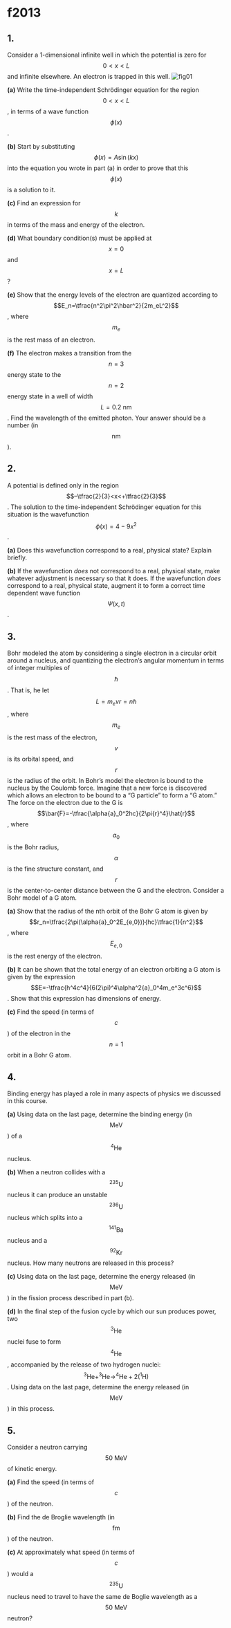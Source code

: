 # f2013

## 1.
Consider a 1-dimensional infinite well in which the potential is zero for $$0<x<L$$ and infinite elsewhere.  An electron is trapped in this well.
![fig01](f2013/f2013-fig01.png)

**(a)** Write the time-independent Schrödinger equation for the region $$0<x<L$$, in terms of a wave function $$\phi(x)$$.

**(b)** Start by substituting $$\phi(x)=A\sin{(kx)}$$ into the equation you wrote in part (a) in order to prove that this $$\phi(x)$$ is a solution to it.

**(c)** Find an expression for $$k$$ in terms of the mass and energy of the electron.

**(d)** What boundary condition(s) must be applied at $$x=0$$ and $$x=L$$?

**(e)** Show that the energy levels of the electron are quantized according to $$E_n=\tfrac{n^2\pi^2\hbar^2}{2m_eL^2}$$, where $$m_e$$ is the rest mass of an electron.

**(f)** The electron makes a transition from the $$n=3$$ energy state to the $$n=2$$ energy state in a well of width $$L=0.2\:\text{nm}$$.  Find the wavelength of the emitted photon. Your answer should be a number (in $$\text{nm}$$).


## 2.
A potential is defined only in the region $$–\tfrac{2}{3}<x<+\tfrac{2}{3}$$. The solution to the time-independent Schrödinger equation for this situation is the wavefunction $$\phi(x)=4-9x^{2}$$.

**(a)** Does this wavefunction correspond to a real, physical state?  Explain briefly.

**(b)** If the wavefunction *does* not correspond to a real, physical state, make whatever adjustment is necessary so that it does.  If the wavefunction *does* correspond to a real, physical state, augment it to form a correct time dependent wave function $$\Psi(x,t)$$.


## 3.
Bohr modeled the atom by considering a single electron in a circular orbit around a nucleus, and quantizing the electron’s angular momentum in terms of integer multiples of $$\hbar$$.  That is, he let $$L=m_evr=n\hbar$$, where $$m_e$$ is the rest mass of the electron, $$v$$ is its orbital speed, and $$r$$ is the radius of the orbit.  In Bohr’s model the electron is bound to the nucleus by the Coulomb force.  Imagine that a new force is discovered which allows an electron to be bound to a “G particle” to form a “G atom.”  The force on the electron due to the G is $$\bar{F}=-\tfrac{\alpha{a}_0^2hc}{2\pi{r}^4}\hat{r}$$, where $$a_0$$ is the Bohr radius, $$\alpha$$ is the fine structure constant,  and $$r$$ is the center-to-center distance between the G and the electron.  Consider a Bohr model of a G atom.

**(a)** Show that the radius of the nth orbit of the Bohr G atom is given by $$r_n=\tfrac{2\pi(\alpha{a}_0^2E_{e,0})}{hc}\tfrac{1}{n^2}$$, where $$E_{e,0}$$ is the rest energy of the electron.

**(b)** It can be shown that the total energy of an electron orbiting a G atom is given by the expression $$E=-\tfrac{h^4c^4}{6(2\pi)^4\alpha^2{a}_0^4m_e^3c^6}$$. Show that this expression has dimensions of energy.

**(c)** Find the speed (in terms of $$c$$) of the electron in the $$n=1$$ orbit in a Bohr G atom.


## 4.
Binding energy has played a role in many aspects of physics we discussed in this course.

**(a)** Using data on the last page, determine the binding energy (in $$\text{MeV}$$) of a $$^{4}\text{He}$$ nucleus.

**(b)** When a neutron collides with a $$^{235}\text{U}$$ nucleus it can produce an unstable $$^{236}\text{U}$$ nucleus which splits into a $$^{141}\text{Ba}$$ nucleus and a $$^{92}\text{Kr}$$ nucleus.  How many neutrons are released in this process?

**(c)** Using data on the last page, determine the energy released (in $$\text{MeV}$$) in the fission process described in part (b).

**(d)** In the final step of the fusion cycle by which our sun produces power, two $$^{3}\text{He}$$ nuclei fuse to form $$^{4}\text{He}$$, accompanied by the release of two hydrogen nuclei: $$^{3}\text{He}+^{3}\text{He}\to^{4}\text{He}+2(^{1}\text{H})$$. Using data on the last page, determine the energy released (in $$\text{MeV}$$) in this process.


## 5.
Consider a neutron carrying $$50\:\text{MeV}$$ of kinetic energy.

**(a)** Find the speed (in terms of $$c$$) of the neutron.

**(b)** Find the de Broglie wavelength (in $$\text{fm}$$) of the neutron.

**(c)** At approximately what speed (in terms of $$c$$) would a $$^{235}\text{U}$$ nucleus need to travel to have the same de Boglie wavelength as a $$50\:\text{MeV}$$ neutron?



